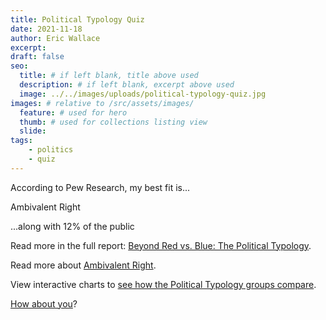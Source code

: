 ```yaml
---
title: Political Typology Quiz
date: 2021-11-18
author: Eric Wallace
excerpt:
draft: false
seo:
  title: # if left blank, title above used
  description: # if left blank, excerpt above used
  image: ../../images/uploads/political-typology-quiz.jpg
images: # relative to /src/assets/images/
  feature: # used for hero
  thumb: # used for collections listing view
  slide:
tags:
    - politics
    - quiz
---
```

According to Pew Research, my best fit is...

Ambivalent Right

...along with 12% of the public

Read more in the full report: [Beyond Red vs. Blue: The Political Typology](https://www.pewresearch.org/politics/2021/11/09/beyond-red-vs-blue-the-political-typology/).

Read more about [Ambivalent Right](https://www.pewresearch.org/politics/2021/11/09/ambivalent-right/).

View interactive charts to [see how the Political Typology groups compare](https://www.pewresearch.org/politics/interactives/political-typology-comparison-2021/).

[How about you](https://www.pewresearch.org/politics/quiz/political-typology/)?
